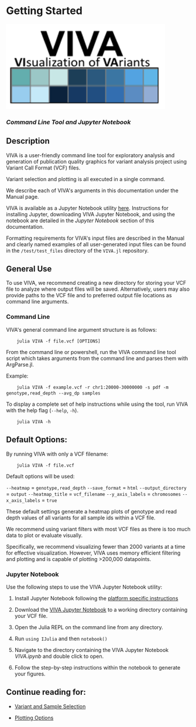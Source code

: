 # Getting Started 

![VIVA Logo](assets/VIVA_logo.png)

### *Command Line Tool and Jupyter Notebook*

## Description

VIVA is a user-friendly command line tool for exploratory analysis and generation of publication quality graphics for variant analysis project using Variant Call Format (VCF) files.

Variant selection and plotting is all executed in a single command. 

We describe each of VIVA's arguments in this documentation under the Manual page.

VIVA is available as a Jupyter Notebook utility [here](https://github.com/compbiocore/VIVA.jl/tree/master). Instructions for installing Jupyter, downloading VIVA Jupyter Notebook, and using the notebook are detailed in the *Jupyter Notebook* section of this documentation.

Formatting requirements for VIVA's input files are described in the Manual and clearly named examples of all user-generated input files can be found in the `/test/test_files` directory of the `VIVA.jl` repository.


## General Use

To use VIVA, we recommend creating a new directory for storing your VCF file to analyze where output files will be saved. Alternatively, users may also provide paths to the VCF file and to preferred output file locations as command line arguments.

### Command Line
VIVA's general command line argument structure is as follows:

```
    julia VIVA -f file.vcf [OPTIONS]
```

From the command line or powershell, run the VIVA command line tool script which takes arguments from the command line and parses them with ArgParse.jl.

Example:

```
    julia VIVA -f example.vcf -r chr1:20000-30000000 -s pdf -m genotype,read_depth --avg_dp samples
```

To display a complete set of help instructions while using the tool, run VIVA with the help flag (`--help`, `-h`).

```
    julia VIVA -h
```

## Default Options:

By running VIVA with only a VCF filename:

```
    julia VIVA -f file.vcf
```

Default options will be used:

`--heatmap` = `genotype,read_depth`
`--save_format` = `html`
`--output_directory` = `output`
`--heatmap_title` = `vcf_filename`
`--y_axis_labels` = `chromosomes`
`--x_axis_labels` = `true`

These default settings generate a heatmap plots of genotype and read depth values of all variants for all sample ids within a VCF file. 

We recommend using variant filters with most VCF files as there is too much data to plot or evaluate visually. 

Specifically, we recommend visualizing fewer than 2000 variants at a time for effective visualization. However, VIVA uses memory efficient filtering and plotting and is capable of plotting >200,000 datapoints. 

### Jupyter Notebook

Use the following steps to use the VIVA Jupyter Notebook utility:

1. Install Jupyter Notebook following the [platform specific instructions](https://plot.ly/python/ipython-notebook-tutorial/)

2. Download the [VIVA Jupyter Notebook](PATH) to a working directory containing your VCF file.

3. Open the Julia REPL on the command line from any directory.

4. Run `using IJulia` and then `notebook()`

5. Navigate to the directory containing the VIVA Jupyter Notebook *VIVA.ipynb* and double click to open.

6. Follow the step-by-step instructions within the notebook to generate your figures. 

## Continue reading for:

* [Variant and Sample Selection](https://github.com/compbiocore/VIVA.jl/tree/master/docs/src/filtering_vcf.md)

* [Plotting Options](https://github.com/compbiocore/VIVA.jl/tree/master/docs/src/plotting.md)
